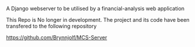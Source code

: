 A Django webserver to be utilised by a financial-analysis web application

This Repo is No longer in development. The project and its code have been transfered to the following repository

https://github.com/Brynnjolf/MCS-Server

